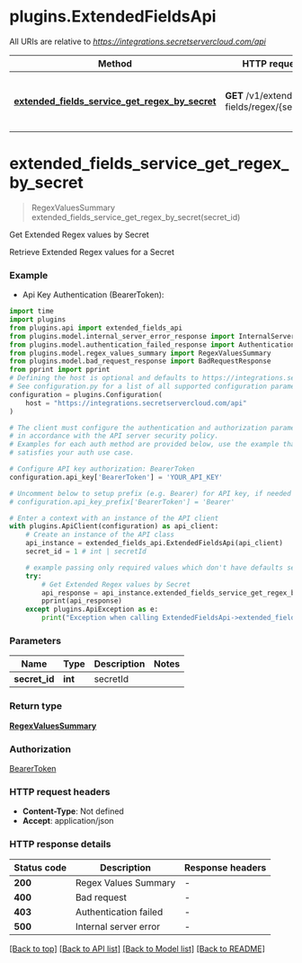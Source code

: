 # plugins.ExtendedFieldsApi

All URIs are relative to *https://integrations.secretservercloud.com/api*

Method | HTTP request | Description
------------- | ------------- | -------------
[**extended_fields_service_get_regex_by_secret**](ExtendedFieldsApi.md#extended_fields_service_get_regex_by_secret) | **GET** /v1/extended-fields/regex/{secretId} | Get Extended Regex values by Secret


# **extended_fields_service_get_regex_by_secret**
> RegexValuesSummary extended_fields_service_get_regex_by_secret(secret_id)

Get Extended Regex values by Secret

Retrieve Extended Regex values for a Secret

### Example

* Api Key Authentication (BearerToken):

```python
import time
import plugins
from plugins.api import extended_fields_api
from plugins.model.internal_server_error_response import InternalServerErrorResponse
from plugins.model.authentication_failed_response import AuthenticationFailedResponse
from plugins.model.regex_values_summary import RegexValuesSummary
from plugins.model.bad_request_response import BadRequestResponse
from pprint import pprint
# Defining the host is optional and defaults to https://integrations.secretservercloud.com/api
# See configuration.py for a list of all supported configuration parameters.
configuration = plugins.Configuration(
    host = "https://integrations.secretservercloud.com/api"
)

# The client must configure the authentication and authorization parameters
# in accordance with the API server security policy.
# Examples for each auth method are provided below, use the example that
# satisfies your auth use case.

# Configure API key authorization: BearerToken
configuration.api_key['BearerToken'] = 'YOUR_API_KEY'

# Uncomment below to setup prefix (e.g. Bearer) for API key, if needed
# configuration.api_key_prefix['BearerToken'] = 'Bearer'

# Enter a context with an instance of the API client
with plugins.ApiClient(configuration) as api_client:
    # Create an instance of the API class
    api_instance = extended_fields_api.ExtendedFieldsApi(api_client)
    secret_id = 1 # int | secretId

    # example passing only required values which don't have defaults set
    try:
        # Get Extended Regex values by Secret
        api_response = api_instance.extended_fields_service_get_regex_by_secret(secret_id)
        pprint(api_response)
    except plugins.ApiException as e:
        print("Exception when calling ExtendedFieldsApi->extended_fields_service_get_regex_by_secret: %s\n" % e)
```


### Parameters

Name | Type | Description  | Notes
------------- | ------------- | ------------- | -------------
 **secret_id** | **int**| secretId |

### Return type

[**RegexValuesSummary**](RegexValuesSummary.md)

### Authorization

[BearerToken](../README.md#BearerToken)

### HTTP request headers

 - **Content-Type**: Not defined
 - **Accept**: application/json


### HTTP response details

| Status code | Description | Response headers |
|-------------|-------------|------------------|
**200** | Regex Values Summary |  -  |
**400** | Bad request |  -  |
**403** | Authentication failed |  -  |
**500** | Internal server error |  -  |

[[Back to top]](#) [[Back to API list]](../README.md#documentation-for-api-endpoints) [[Back to Model list]](../README.md#documentation-for-models) [[Back to README]](../README.md)


